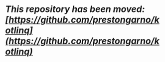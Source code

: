 # ___This repository has been moved: [https://github.com/prestongarno/kotlinq](https://github.com/prestongarno/kotlinq)___
